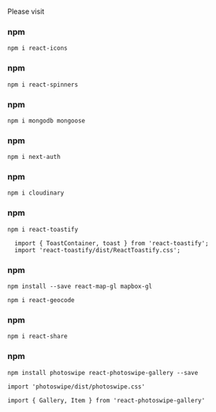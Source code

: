 Please visit

### npm

```
npm i react-icons

```

### npm

```
npm i react-spinners

```

### npm

```
npm i mongodb mongoose

```

### npm

```
npm i next-auth

```

### npm

```
npm i cloudinary

```

### npm

```
npm i react-toastify

  import { ToastContainer, toast } from 'react-toastify';
  import 'react-toastify/dist/ReactToastify.css';

```

### npm

```
npm install --save react-map-gl mapbox-gl

npm i react-geocode

```

### npm

```
npm i react-share

```

### npm

```
npm install photoswipe react-photoswipe-gallery --save

import 'photoswipe/dist/photoswipe.css'

import { Gallery, Item } from 'react-photoswipe-gallery'
```

